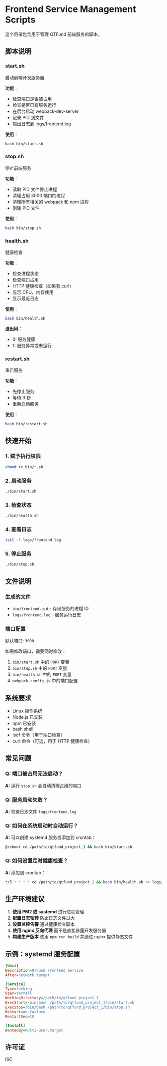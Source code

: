 # Frontend Service Management Scripts

这个目录包含用于管理 QTFund 前端服务的脚本。

## 脚本说明

### start.sh
启动前端开发服务器

**功能**：
- 检查端口是否被占用
- 检查是否已有服务运行
- 在后台启动 webpack-dev-server
- 记录 PID 到文件
- 输出日志到 logs/frontend.log

**使用**：
```bash
bash bin/start.sh
```

### stop.sh
停止前端服务

**功能**：
- 读取 PID 文件停止进程
- 清理占用 3000 端口的进程
- 清理所有相关的 webpack 和 npm 进程
- 删除 PID 文件

**使用**：
```bash
bash bin/stop.sh
```

### health.sh
健康检查

**功能**：
- 检查进程状态
- 检查端口占用
- HTTP 健康检查（如果有 curl）
- 显示 CPU、内存使用
- 显示最近日志

**使用**：
```bash
bash bin/health.sh
```

**退出码**：
- 0: 服务健康
- 1: 服务异常或未运行

### restart.sh
重启服务

**功能**：
- 先停止服务
- 等待 3 秒
- 重新启动服务

**使用**：
```bash
bash bin/restart.sh
```

## 快速开始

### 1. 赋予执行权限

```bash
chmod +x bin/*.sh
```

### 2. 启动服务

```bash
./bin/start.sh
```

### 3. 检查状态

```bash
./bin/health.sh
```

### 4. 查看日志

```bash
tail -f logs/frontend.log
```

### 5. 停止服务

```bash
./bin/stop.sh
```

## 文件说明

### 生成的文件

- `bin/frontend.pid` - 存储服务的进程 ID
- `logs/frontend.log` - 服务运行日志

### 端口配置

默认端口: `3000`

如需修改端口，需要同时修改：
1. `bin/start.sh` 中的 `PORT` 变量
2. `bin/stop.sh` 中的 `PORT` 变量
3. `bin/health.sh` 中的 `PORT` 变量
4. `webpack.config.js` 中的端口配置

## 系统要求

- Linux 操作系统
- Node.js 已安装
- npm 已安装
- bash shell
- lsof 命令（用于端口检查）
- curl 命令（可选，用于 HTTP 健康检查）

## 常见问题

### Q: 端口被占用无法启动？

**A:** 运行 `stop.sh` 会自动清理占用的端口

### Q: 服务启动失败？

**A:** 检查日志文件 `logs/frontend.log`

### Q: 如何在系统启动时自动运行？

**A:** 可以创建 systemd 服务或添加到 crontab：

```bash
@reboot cd /path/to/qtfund_project_1 && bash bin/start.sh
```

### Q: 如何设置定时健康检查？

**A:** 添加到 crontab：

```bash
*/5 * * * * cd /path/to/qtfund_project_1 && bash bin/health.sh >> logs/health.log 2>&1
```

## 生产环境建议

1. **使用 PM2 或 systemd** 进行进程管理
2. **配置日志轮转** 防止日志文件过大
3. **设置监控告警** 通过健康检查脚本
4. **使用 nginx 反向代理** 而不是直接暴露开发服务器
5. **构建生产版本** 使用 `npm run build` 并通过 nginx 提供静态文件

## 示例：systemd 服务配置

```ini
[Unit]
Description=QTFund Frontend Service
After=network.target

[Service]
Type=forking
User=terrell
WorkingDirectory=/path/to/qtfund_project_1
ExecStart=/bin/bash /path/to/qtfund_project_1/bin/start.sh
ExecStop=/bin/bash /path/to/qtfund_project_1/bin/stop.sh
Restart=on-failure
RestartSec=10

[Install]
WantedBy=multi-user.target
```

## 许可证

ISC

